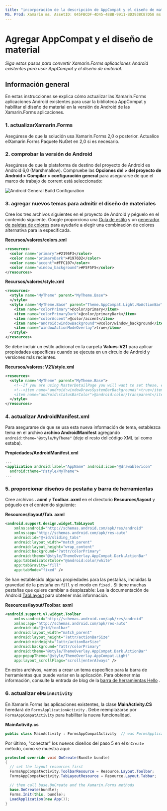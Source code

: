 ```yaml
---
title: "incorporación de la descripción de AppCompat y el diseño de material": "en este artículo se explica cómo convertir Xamarin.Forms aplicaciones Android existentes para usar AppCompat y el diseño de material".
MS. Prod: Xamarin ms. AssetID: 045FBCDF-4D45-48BB-9911-BD3938C87D58 ms. Technology: Xamarin-Forms Author: davidbritch ms. Author: dabritch ms. Date: 06/27/2017 no-LOC: [ Xamarin.Forms , Xamarin.Essentials ]
---
```


# <a name="adding-appcompat-and-material-design"></a>Agregar AppCompat y el diseño de material

_Siga estos pasos para convertir Xamarin.Forms aplicaciones Android existentes para usar AppCompat y el diseño de material._

<!-- source https://gist.github.com/jassmith/a3b2a543f99126782936
https://blog.xamarin.com/material-design-for-your-xamarin-forms-android-apps/ -->

## <a name="overview"></a>Información general

En estas instrucciones se explica cómo actualizar las Xamarin.Forms aplicaciones Android existentes para usar la biblioteca AppCompat y habilitar el diseño de material en la versión de Android de las Xamarin.Forms aplicaciones.

### <a name="1-update-xamarinforms"></a>1. actualizarXamarin.Forms

Asegúrese de que la solución usa Xamarin.Forms 2,0 o posterior. Actualice elXamarin.Forms
  Paquete NuGet en 2,0 si es necesario.

### <a name="2-check-android-version"></a>2. comprobar la versión de Android

Asegúrese de que la plataforma de destino del proyecto de Android es Android 6,0 (Marshmallow). Compruebe las **Opciones del > del proyecto de Android > Compilar > configuración general** para asegurarse de que el marco de trabajo de corrent está seleccionado:

 ![](appcompat-images/target-android-6-sml.png "Android General Build Configuration")

### <a name="3-add-new-themes-to-support-material-design"></a>3. agregar nuevos temas para admitir el diseño de materiales

Cree los tres archivos siguientes en el proyecto de Android y péguelo en el contenido siguiente. Google proporciona una [Guía de estilo](https://www.google.com/design/spec/style/color.html#color-color-palette) y un [generador de paletas de colores](https://www.materialpalette.com/) para ayudarle a elegir una combinación de colores alternativa para la especificada.

**Recursos/valores/colors.xml**

```xml
<resources>
  <color name="primary">#2196F3</color>
  <color name="primaryDark">#1976D2</color>
  <color name="accent">#FFC107</color>
  <color name="window_background">#F5F5F5</color>
</resources>
```

**Recursos/valores/style.xml**

```xml
<resources>
  <style name="MyTheme" parent="MyTheme.Base">
  </style>
  <style name="MyTheme.Base" parent="Theme.AppCompat.Light.NoActionBar">
    <item name="colorPrimary">@color/primary</item>
    <item name="colorPrimaryDark">@color/primaryDark</item>
    <item name="colorAccent">@color/accent</item>
    <item name="android:windowBackground">@color/window_background</item>
    <item name="windowActionModeOverlay">true</item>
  </style>
</resources>
```

Se debe incluir un estilo adicional en la carpeta **Values-V21** para aplicar propiedades específicas cuando se ejecuta en un círculo de Android y versiones más recientes.

**Recursos/valores: V21/style.xml**

```xml
<resources>
  <style name="MyTheme" parent="MyTheme.Base">
    <!--If you are using MasterDetailPage you will want to set these, else you can leave them out-->
    <!--<item name="android:windowDrawsSystemBarBackgrounds">true</item>
    <item name="android:statusBarColor">@android:color/transparent</item>-->
  </style>
</resources>
```

### <a name="4-update-androidmanifestxml"></a>4. actualizar AndroidManifest.xml

Para asegurarse de que se usa esta nueva información de tema, establezca tema en el archivo **archivo AndroidManifest** agregando `android:theme="@style/MyTheme"` (deje el resto del código XML tal como estaba).

**Propiedades/AndroidManifest.xml**

```xml
...
<application android:label="AppName" android:icon="@drawable/icon"
  android:theme="@style/MyTheme">
...
```

### <a name="5-provide-toolbar-and-tab-layouts"></a>5. proporcionar diseños de pestaña y barra de herramientas

Cree archivos **. axml** y **Toolbar. axml** en el directorio **Resources/layout** y péguelo en el contenido siguiente:

**Resources/layout/Tab. axml**

```xml
<android.support.design.widget.TabLayout
    xmlns:android="http://schemas.android.com/apk/res/android"
    xmlns:app="http://schemas.android.com/apk/res-auto"
    android:id="@+id/sliding_tabs"
    android:layout_width="match_parent"
    android:layout_height="wrap_content"
    android:background="?attr/colorPrimary"
    android:theme="@style/ThemeOverlay.AppCompat.Dark.ActionBar"
    app:tabIndicatorColor="@android:color/white"
    app:tabGravity="fill"
    app:tabMode="fixed" />
```

Se han establecido algunas propiedades para las pestañas, incluidas la gravedad de la pestaña en `fill` y el modo en `fixed` .
Si tiene muchas pestañas que quiere cambiar a desplazable: Lea la documentación de Android [TabLayout](https://developer.android.com/reference/android/support/design/widget/TabLayout.html) para obtener más información.

**Resources/layout/Toolbar. axml**

```xml
<android.support.v7.widget.Toolbar
    xmlns:android="http://schemas.android.com/apk/res/android"
    xmlns:app="http://schemas.android.com/apk/res-auto"
    android:id="@+id/toolbar"
    android:layout_width="match_parent"
    android:layout_height="?attr/actionBarSize"
    android:minHeight="?attr/actionBarSize"
    android:background="?attr/colorPrimary"
    android:theme="@style/ThemeOverlay.AppCompat.Dark.ActionBar"
    app:popupTheme="@style/ThemeOverlay.AppCompat.Light"
    app:layout_scrollFlags="scroll|enterAlways" />
```

En estos archivos, vamos a crear un tema específico para la barra de herramientas que puede variar en la aplicación.
Para obtener más información, consulte la entrada de blog de la [barra de herramientas Hello](https://blog.xamarin.com/android-tips-hello-toolbar-goodbye-action-bar/) .

### <a name="6-update-the-mainactivity"></a>6. actualizar el`MainActivity`

En Xamarin.Forms las aplicaciones existentes, la clase **MainActivity.CS** heredará de `FormsApplicationActivity` . Debe reemplazarse por `FormsAppCompatActivity` para habilitar la nueva funcionalidad.

**MainActivity.cs**

```csharp
public class MainActivity : FormsAppCompatActivity  // was FormsApplicationActivity
```

Por último, "conectar" los nuevos diseños del paso 5 en el `OnCreate` método, como se muestra aquí:

```csharp
protected override void OnCreate(Bundle bundle)
{
  // set the layout resources first
  FormsAppCompatActivity.ToolbarResource = Resource.Layout.Toolbar;
  FormsAppCompatActivity.TabLayoutResource = Resource.Layout.Tabbar;

  // then call base.OnCreate and the Xamarin.Forms methods
  base.OnCreate(bundle);
  Forms.Init(this, bundle);
  LoadApplication(new App());
}
```
